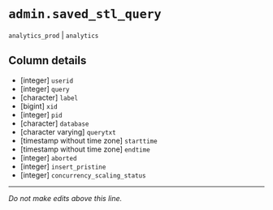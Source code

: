 # `admin.saved_stl_query`
`analytics_prod` | `analytics`

## Column details
* [integer]   `userid`
* [integer]   `query`
* [character] `label`
* [bigint]    `xid`
* [integer]   `pid`
* [character] `database`
* [character varying] `querytxt`
* [timestamp without time zone] `starttime`
* [timestamp without time zone] `endtime`
* [integer]   `aborted`
* [integer]   `insert_pristine`
* [integer]   `concurrency_scaling_status`

-------------------------------------------------------------------------------
*Do not make edits above this line.*
